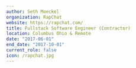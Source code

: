 ```yaml
---
author: Seth Moeckel
organization: RapChat
website: https://rapchat.com/
title: Fullstack Software Engineer (Contractor)
location: Columbus Ohio & Remote
date: "2017-06-01"
end_date: "2017-10-01"
current_role: false
icon: /rapchat.jpg
---
```

